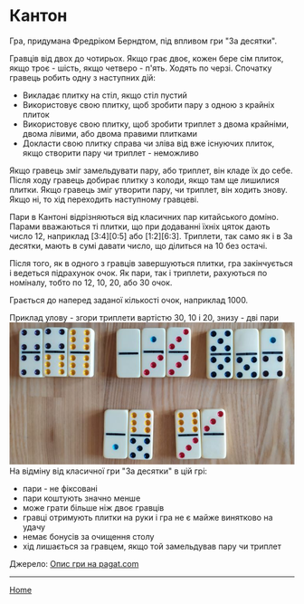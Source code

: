 # Кантон

Гра, придумана Фредріком Берндтом, під впливом гри "За десятки". 

Гравців від двох до чотирьох. Якщо грає двоє, кожен бере сім плиток, якщо троє - шість, якщо четверо - п'ять. Ходять по черзі. Спочатку гравець робить одну з наступних дій: 

 - Викладає плитку на стіл, якщо стіл пустий
 - Використовує свою плитку, щоб зробити пару з одною з крайніх плиток
 - Використовує свою плитку, щоб зробити триплет з двома крайніми, двома лівими, або двома правими плитками
 - Докласти свою плитку справа чи зліва від вже існуючих плиток, якщо створити пару чи триплет - неможливо

Якщо гравець зміг замельдувати пару, або триплет, він кладе їх до себе. Після ходу гравець добирає плитку з колоди, якщо там ще лишилися плитки. Якщо гравець зміг утворити пару, чи триплет, він ходить знову. Якщо ні, то хід переходить наступному гравцеві. 

Пари в Кантоні відрізняються від класичних пар китайського доміно. Парами вважаються ті плитки, що при додаванні їхніх цяток дають число 12, наприклад [3:4][0:5] або [1:2][6:3]. Триплети, так само як і в За десятки, мають в сумі давати число, що ділиться на 10 без остачі. 

Після того, як в одного з гравців завершуються плитки, гра закінчується і ведеться підрахунок очок. Як пари, так і триплети, рахуються по номіналу, тобто по 12, 10, 20, або 30 очок. 

Грається до наперед заданої кількості очок, наприклад 1000. 

Приклад улову - згори триплети вартістю 30, 10 і 20, знизу - дві пари ![](/docs/assets/images/gupai/canton-catch.jpg?w=725)  
На відміну від класичної гри "За десятки" в цій грі: 

 - пари - не фіксовані
 - пари коштують значно менше
 - може грати більше ніж двоє гравців
 - гравці отримують плитки на руки і гра не є майже винятково на удачу
 - немає бонусів за очищення столу
 - хід лишається за гравцем, якщо той замельдував пару чи триплет

Джерело: [Опис гри на pagat.com](https://www.pagat.com/domino/fishing/canton.html) 

---  

[Home](/wpua/gupai/index.html)
